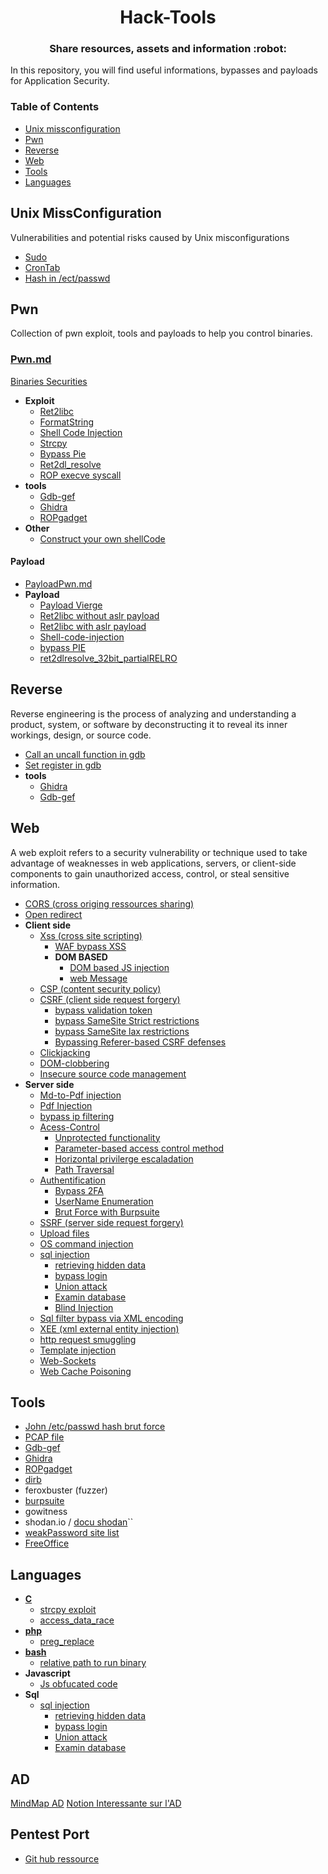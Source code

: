 <h1 align="center">Hack-Tools</h1>

<h3 align="center">
  Share resources, assets and information :robot:
</h3>

In this repository, you will find useful informations, bypasses and payloads for Application Security.

### Table of Contents

- [Unix missconfiguration](#Unix-missconfiguration)
- [Pwn](#pwn)
- [Reverse](#reverse)
- [Web](#web)
- [Tools](#tools)
- [Languages](#languages)

## Unix MissConfiguration

Vulnerabilities and potential risks caused by Unix misconfigurations

- [Sudo](missConfig/sudo.md)
- [CronTab](missConfig/crontab.md)
- [Hash in /ect/passwd](/tools/john.md)

## Pwn

Collection of pwn exploit, tools and payloads to help you control binaries.

### [Pwn.md](/pwn/pwn.md)

[Binaries Securities](/pwn/security-of-binaries.md)

- **Exploit**
  - [Ret2libc](pwn/ret2libc.md)
  - [FormatString](pwn/format-string.md)
  - [Shell Code Injection](pwn/shell-code-injection.md)
  - [Strcpy](/language/c/strcpy.md)
  - [Bypass Pie](/pwn/bypassPie.md)
  - [Ret2dl_resolve](/pwn/ret2dlresolve.md)
  - [ROP execve syscall](/pwn/rop-execve-syscall.md)
- **tools**
  - [Gdb-gef](tools/gdb/gdb-gef.md)
  - [Ghidra](tools/ghidra.md)
  - [ROPgadget](/tools/RopGadget.md)
- **Other**
  - [Construct your own shellCode](/pwn/construct_shellcode.md)

#### Payload

- [PayloadPwn.md](pwn/payload.md)
- **Payload**
  - [Payload Vierge](pwn/payload/payload.py)
  - [Ret2libc without aslr payload](/pwn/payload/payload_ret2libc.py)
  - [Ret2libc with aslr payload](pwn/payload/payload_ret2libc_aslr.py)
  - [Shell-code-injection](/pwn/payload/payload-shell-code-injection.py)
  - [bypass PIE](/pwn/payload/payload_bypassPIE.py)
  - [ret2dlresolve_32bit_partialRELRO](/pwn/payload/payload_ret2dlresolve_32bit_partialRELRO.py)

## Reverse

Reverse engineering is the process of analyzing and understanding a product, system, or software by deconstructing it to reveal its inner workings, design, or source code.

- [Call an uncall function in gdb](/tools/gdb/gdb-call-func.md)
- [Set register in gdb](/tools/gdb/gdb-set-register.md)
- **tools**
  - [Ghidra](tools/ghidra.md)
  - [Gdb-gef](tools/gdb/gdb-gef.md)

## Web

A web exploit refers to a security vulnerability or technique used to take advantage of weaknesses in web applications, servers, or client-side components to gain unauthorized access, control, or steal sensitive information.

- [CORS (cross origing ressources sharing)](/web/cors.md)
- [Open redirect](/web/client-side/open-Redirect.md)
- **Client side**
  - [Xss (cross site scripting)](/web/client-side/xss/xss.md)
    - [WAF bypass XSS](/web/client-side/xss/WAF-bypass.md)
    - **DOM BASED**
      - [DOM based JS injection](/language/java-script/DOM-based-js-injection.md)
      - [web Message](/web/client-side/xss/web-message.md)
  - [CSP (content security policy)](/web/client-side/csp.md)
  - [CSRF (client side request forgery)](/web/client-side/csrf.md)
    - [bypass validation token](/web/client-side/csrf.md#bypassing-csrf-token-validation)
    - [bypass SameSite Strict restrictions](/web/client-side/bypass-Samesite-strict.md)
    - [bypass SameSite lax restrictions](/web/client-side/bypass-Samesite-lax.md)
    - [Bypassing Referer-based CSRF defenses](#bypassing-referer-based-csrf-defenses)
  - [Clickjacking](/web/client-side/clickjacking.md)
  - [DOM-clobbering](/web/client-side/DOM-clobbering.md)
  - [Insecure source code management](/web/client-side/insecure-src-code-management.md)
- **Server side**
  - [Md-to-Pdf injection](/web/server-side/md-to-pdf-injection.md)
  - [Pdf Injection](/web/server-side/pdf-injection.md)
  - [bypass ip filtering](/web/server-side/bypasse-ip-filtering.md)
  - [Acess-Control](/web/server-side/access-control.md)
    - [Unprotected functionality](/web/server-side/access-control.md#unprotected-functionality)
    - [Parameter-based access control method](/web/server-side/access-control.md#parameter-based-access-control-method)
    - [Horizontal privilerge escaladation](/web/server-side/access-control.md#horizontal-privilerge-escaladation)
    - [Path Traversal](/web/server-side/path-traversal.md)
  - [Authentification](/web/server-side/authentification.md)
    - [Bypass 2FA](/web/server-side/authentification.md#bypass-2fa-two-factor-authentification)
    - [UserName Enumeration](/web/server-side/authentification.md#username-enumeration)
    - [Brut Force with Burpsuite](/tools/burpsuite/brutforce.md)
  - [SSRF (server side request forgery)](/web/server-side/ssrf.md)
  - [Upload files](/web/server-side/upload-files.md)
  - [OS command injection](/web/server-side/os-command-injection.md)
  - [sql injection](/language/sql/README.md)
    - [retrieving hidden data](/language/sql/retrieving-hidden-data.md)
    - [bypass login](/language/sql/bypass-login.md)
    - [Union attack](/language/sql/union-injection.md)
    - [Examin database](/language/sql/examin-database.md)
    - [Blind Injection](/language/sql/blind-injection.md)
  - [Sql filter bypass via XML encoding](/web/server-side/bypass-filter-with-XML-encode.md)
  - [XEE (xml external entity injection)](/web/server-side/xxe.md)
  - [http request smuggling](/web/server-side/request-smuggling.md)
  - [Template injection](/web/server-side/template-injection.md)
  - [Web-Sockets](/web/server-side/web-socket.md)
  - [Web Cache Poisoning](/web/server-side/web-cache-poisoning.md)

## Tools

- [John /etc/passwd hash brut force](tools/john.md)
- [PCAP file](tools/pcap.md)
- [Gdb-gef](tools/gdb/gdb-gef.md)
- [Ghidra](tools/ghidra.md)
- [ROPgadget](tools/RopGadget.md)
- [dirb](/tools/dirb.md)
- feroxbuster (fuzzer)
- [burpsuite](/tools/burpsuite/README.md)
- gowitness
- shodan.io / [docu shodan](https://github.com/lothos612/shodan)``
- [weakPassword site list](https://weakpass.com/)
- [FreeOffice](https://massgrave.dev)

## Languages

- [**C**](language/c/c.md)
  - [strcpy exploit](/language/c/strcpy.md)
  - [access_data_race](/language/c/access_data_race.md)
- [**php**](language/php/php.md)
  - [preg_replace](/language/php/preg_replace.md)
- [**bash**](/language/bash/bash.md)
  - [relative path to run binary](/language/bash/relative_path_binary.md)
- **Javascript**
  - [Js obfucated code](/language/java-script/js-obfuscation.md)
- **Sql**
  - [sql injection](/language/sql/README.md)
      - [retrieving hidden data](/language/sql/retrieving-hidden-data.md)
      - [bypass login](/language/sql/bypass-login.md)
      - [Union attack](/language/sql/union-injection.md)
      - [Examin database](/language/sql/examin-database.md)
   
## AD

[MindMap AD](https://orange-cyberdefense.github.io/ocd-mindmaps/img/pentest_ad_dark_2022_11.svg)
[Notion Interessante sur l'AD](https://www.thehacker.recipes/ad/recon)

## Pentest Port

- [Git hub ressource](https://github.com/six2dez/pentest-book/blob/master/enumeration/ports.md)
